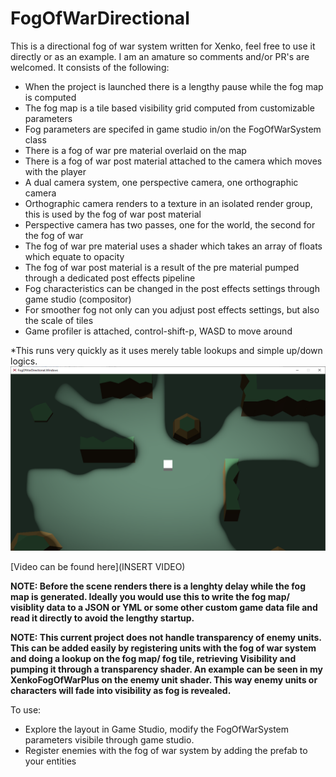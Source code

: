 # FogOfWarDirectional

This is a directional fog of war system written for Xenko, feel free to use it directly or as an example. I am an amature so comments and/or PR's are welcomed. It consists of the following:
- When the project is launched there is a lengthy pause while the fog map is computed
- The fog map is a tile based visibility grid computed from customizable parameters
- Fog parameters are specifed in game studio in/on the FogOfWarSystem class
- There is a fog of war pre material overlaid on the map
- There is a fog of war post material attached to the camera which moves with the player
- A dual camera system, one perspective camera, one orthographic camera
- Orthographic camera renders to a texture in an isolated render group, this is used by the fog of war post material
- Perspective camera has two passes, one for the world, the second for the fog of war
- The fog of war pre material uses a shader which takes an array of floats which equate to opacity
- The fog of war post material is a result of the pre material pumped through a dedicated post effects pipeline
- Fog characteristics can be changed in the post effects settings through game studio (compositor)
- For smoother fog not only can you adjust post effects settings, but also the scale of tiles
- Game profiler is attached, control-shift-p, WASD to move around

*This runs very quickly as it uses merely table lookups and simple up/down logics.
 <img src="Screenshot.png">
  
 [Video can be found here](INSERT VIDEO)

**NOTE: Before the scene renders there is a lenghty delay while the fog map is generated. Ideally you would use this to write the fog map/ visiblity data to a JSON or YML or some other custom game data file and read it directly to avoid the lengthy startup.**

**NOTE: This current project does not handle transparency of enemy units. This can be added easily by registering units with the fog of war system and doing a lookup on the fog map/ fog tile, retrieving Visibility and pumping it through a transparency shader. An example can be seen in my XenkoFogOfWarPlus on the enemy unit shader. This way enemy units or characters will fade into visibility as fog is revealed.**


To use:
- Explore the layout in Game Studio, modify the FogOfWarSystem parameters visibile through game studio.
- Register enemies with the fog of war system by adding the prefab to your entities
